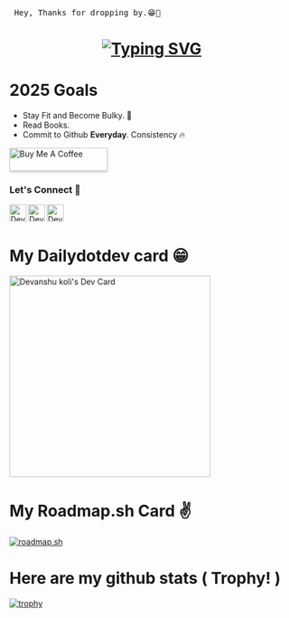 <pre> Hey, Thanks for dropping by.😁👋</pre>

<h1 align="center">
  <a href="https://git.io/typing-svg"><img src="https://readme-typing-svg.herokuapp.com?font=Open+Sans&size=30&pause=1000&width=435&lines=Nice!+To+Meet+You+All~" alt="Typing SVG" /></a>
</h1> 

# 2025 Goals
- Stay Fit and Become Bulky. 💪
- Read Books.
- Commit to Github **Everyday**. Consistency 🔥

<a href="https://www.buymeacoffee.com/devanshukoli" target="_blank"><img src="https://www.buymeacoffee.com/assets/img/custom_images/orange_img.png" alt="Buy Me A Coffee" style="height: 41px !important;width: 174px !important;box-shadow: 0px 3px 2px 0px rgba(190, 190, 190, 0.5) !important;-webkit-box-shadow: 0px 3px 2px 0px rgba(190, 190, 190, 0.5) !important;" ></a>

### Let's Connect 🤝

<a href="https://twitter.com/Devashukoli">
<img align="left" alt="Devanshukoli | Twitter" width="30px" src='https://static.dezeen.com/uploads/2023/07/x-logo-twitter-elon-musk_dezeen_2364_col_0-1-600x600.jpg' title="Follow me on Twitter" /></a>

<a href ="https://hashnode.com/@devkoli">
<img align="left" alt="Devanshukoli | hashnode" width="30px" src="https://cdn.hashnode.com/res/hashnode/image/upload/v1611902473383/CDyAuTy75.png?auto=compress" title="Read my articles on hashnode" /></a>

<a href="https://www.linkedin.com/in/devanshu-koli-a6028a22a/">
<img align="left" alt=" Devanshukoli | LinkedIn" width="30px" src="https://img.freepik.com/premium-vector/square-linkedin-logo-isolated-white-background_469489-892.jpg?w=2000" title="Connect with me on LinkedIn" /></a>

<br>
<br>

# My Dailydotdev card 😁
<a href="https://app.daily.dev/devanshu"><img src="https://api.daily.dev/devcards/v2/sQSdDxJKW8y8UgMkoQD75.png?type=default&r=ndh" width="356" alt="Devanshu koli's Dev Card"/></a>

# My Roadmap.sh Card ✌️
<a href="https://roadmap.sh"><img src="https://roadmap.sh/card/tall/644fa50be2725773749ba2b7?variant=dark&roadmaps=nodejs%2Cfrontend%2Cbackend%2Cjavascript" alt="roadmap.sh"/></a>

# Here are my github stats ( Trophy! )
[![trophy](https://github-profile-trophy.vercel.app/?username=Devanshukoli&theme=onedark)](https://github.com/ryo-ma/github-profile-trophy)
